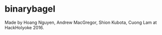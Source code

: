 # binarybagel


Made by Hoang Nguyen, Andrew MacGregor, Shion Kubota, Cuong Lam at HackHolyoke 2016. 
